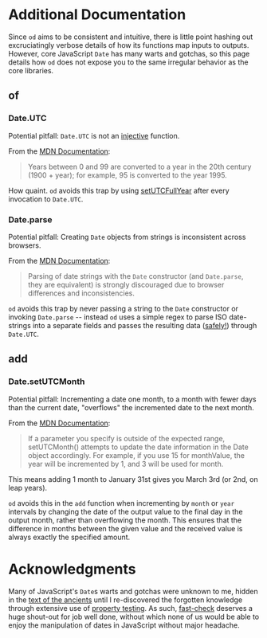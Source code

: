 # Additional Documentation

Since `od` aims to be consistent and intuitive, there is little point
hashing out excruciatingly verbose details of how its functions map
inputs to outputs. However, core JavaScript `Date` has many warts and
gotchas, so this page details how `od` does not expose you to the same
irregular behavior as the core libraries.

## of

### Date.UTC

Potential pitfall: `Date.UTC` is not an [injective] function.

From the [MDN Documentation](https://developer.mozilla.org/en-US/docs/Web/JavaScript/Reference/Global_Objects/Date/UTC#Description):

> Years between 0 and 99 are converted to a year in the 20th century
> (1900 + year); for example, 95 is converted to the year 1995.

How quaint. `od` avoids this trap by using [setUTCFullYear] after
every invocation to `Date.UTC`.

[injective]: https://en.wikipedia.org/wiki/Injective_function
[setutcfullyear]: https://developer.mozilla.org/en-US/docs/Web/JavaScript/Reference/Global_Objects/Date/setUTCFullYear

### Date.parse

Potential pitfall: Creating `Date` objects from strings is
inconsistent across browsers.

From the [MDN Documentation](https://developer.mozilla.org/en-US/docs/Web/JavaScript/Reference/Global_Objects/Date#Examples):

> Parsing of date strings with the `Date` constructor (and
> `Date.parse`, they are equivalent) is strongly discouraged due to
> browser differences and inconsistencies.

`od` avoids this trap by never passing a string to the `Date`
constructor or invoking `Date.parse` -- instead `od` uses a simple
regex to parse ISO date-strings into a separate fields and passes
the resulting data ([safely!]) through `Date.UTC`.

[safely!]: #Date.UTC

## add

### Date.setUTCMonth

Potential pitfall: Incrementing a date one month, to a month with
fewer days than the current date, "overflows" the incremented date to
the next month.

From the [MDN
Documentation](https://developer.mozilla.org/en-US/docs/Web/JavaScript/Reference/Global_Objects/Date/setUTCMonth#Description):

> If a parameter you specify is outside of the expected range,
> setUTCMonth() attempts to update the date information in the Date
> object accordingly. For example, if you use 15 for monthValue, the
> year will be incremented by 1, and 3 will be used for month.

This means adding 1 month to January 31st gives you March 3rd (or 2nd,
on leap years).

`od` avoids this in the `add` function when incrementing by `month` or
`year` intervals by changing the date of the output value to the final
day in the output month, rather than overflowing the month. This
ensures that the difference in months between the given value and the
received value is always exactly the specified amount.

# Acknowledgments

Many of JavaScript's `Date`s warts and gotchas were unknown to me,
hidden in the [text of the ancients] until I re-discovered the
forgotten knowledge through extensive use of [property testing]. As
such, [fast-check] deserves a huge shout-out for job well done,
without which none of us would be able to enjoy the manipulation of
dates in JavaScript without major headache.

[text of the ancients]: http://www.ecma-international.org/ecma-262/5.1/
[property testing]: https://en.wikipedia.org/wiki/Property_testing
[fast-check]: https://github.com/dubzzz/fast-check

<!--  LocalWords:  MDN -->
